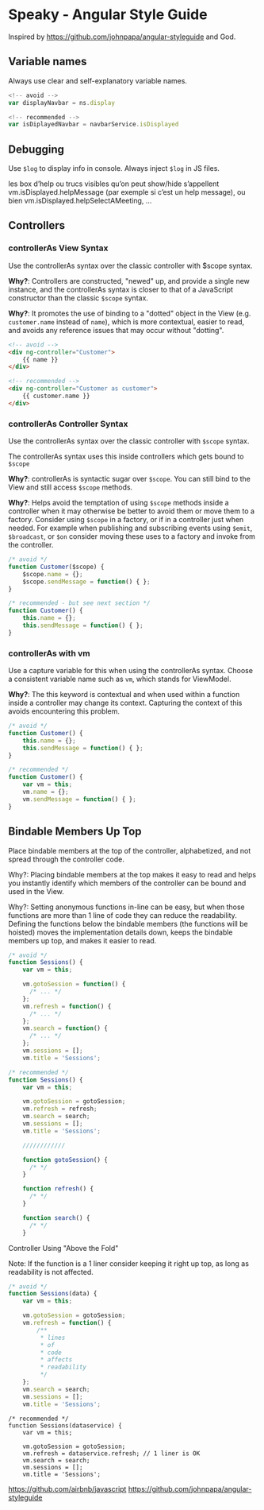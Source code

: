 # Speaky - Angular Style Guide

Inspired by https://github.com/johnpapa/angular-styleguide and God.

## Variable names

Always use clear and self-explanatory variable names.

```javascript
<!-- avoid -->
var displayNavbar = ns.display
```
```javascript
<!-- recommended -->
var isDiplayedNavbar = navbarService.isDisplayed
```

## Debugging
Use `$log` to display info in console.
Always inject `$log` in JS files. 


les box d’help ou trucs visibles qu’on peut show/hide s’appellent 
vm.isDisplayed.helpMessage (par exemple si c’est un help message), ou bien vm.isDisplayed.helpSelectAMeeting, …


## Controllers

### controllerAs View Syntax

Use the controllerAs syntax over the classic controller with $scope syntax.

**Why?**: Controllers are constructed, "newed" up, and provide a single new instance, and the controllerAs syntax is closer to that of a JavaScript constructor than the classic `$scope` syntax.

**Why?**: It promotes the use of binding to a "dotted" object in the View (e.g. `customer.name` instead of `name`), which is more contextual, easier to read, and avoids any reference issues that may occur without "dotting".

```html
<!-- avoid -->
<div ng-controller="Customer">
    {{ name }}
</div>
```

```html
<!-- recommended -->
<div ng-controller="Customer as customer">
    {{ customer.name }}
</div>
```

### controllerAs Controller Syntax

Use the controllerAs syntax over the classic controller with `$scope` syntax.

The controllerAs syntax uses this inside controllers which gets bound to `$scope`

**Why?**: controllerAs is syntactic sugar over `$scope`. You can still bind to the View and still access `$scope` methods.

**Why?**: Helps avoid the temptation of using `$scope` methods inside a controller when it may otherwise be better to avoid them or move them to a factory. Consider using `$scope` in a factory, or if in a controller just when needed. For example when publishing and subscribing events using `$emit`, `$broadcast`, or `$on` consider moving these uses to a factory and invoke from the controller.

```javascript
/* avoid */
function Customer($scope) {
    $scope.name = {};
    $scope.sendMessage = function() { };
}
```

```javascript
/* recommended - but see next section */
function Customer() {
    this.name = {};
    this.sendMessage = function() { };
}
```

### controllerAs with vm

Use a capture variable for this when using the controllerAs syntax. Choose a consistent variable name such as `vm`, which stands for ViewModel.

**Why?**: The this keyword is contextual and when used within a function inside a controller may change its context. Capturing the context of this avoids encountering this problem.

```javascript
/* avoid */
function Customer() {
    this.name = {};
    this.sendMessage = function() { };
}
```

```javascript
/* recommended */
function Customer() {
    var vm = this;
    vm.name = {};
    vm.sendMessage = function() { };
}
```

## Bindable Members Up Top

Place bindable members at the top of the controller, alphabetized, and not spread through the controller code.

Why?: Placing bindable members at the top makes it easy to read and helps you instantly identify which members of the controller can be bound and used in the View.

Why?: Setting anonymous functions in-line can be easy, but when those functions are more than 1 line of code they can reduce the readability. Defining the functions below the bindable members (the functions will be hoisted) moves the implementation details down, keeps the bindable members up top, and makes it easier to read.

``` javascript
/* avoid */
function Sessions() {
    var vm = this;

    vm.gotoSession = function() {
      /* ... */
    };
    vm.refresh = function() {
      /* ... */
    };
    vm.search = function() {
      /* ... */
    };
    vm.sessions = [];
    vm.title = 'Sessions';
```

``` javascript
/* recommended */
function Sessions() {
    var vm = this;

    vm.gotoSession = gotoSession;
    vm.refresh = refresh;
    vm.search = search;
    vm.sessions = [];
    vm.title = 'Sessions';

    ////////////

    function gotoSession() {
      /* */
    }

    function refresh() {
      /* */
    }

    function search() {
      /* */
    }
``` 

Controller Using "Above the Fold"

Note: If the function is a 1 liner consider keeping it right up top, as long as readability is not affected.

``` javascript
/* avoid */
function Sessions(data) {
    var vm = this;

    vm.gotoSession = gotoSession;
    vm.refresh = function() {
        /**
         * lines
         * of
         * code
         * affects
         * readability
         */
    };
    vm.search = search;
    vm.sessions = [];
    vm.title = 'Sessions';
``` 

``` 
/* recommended */
function Sessions(dataservice) {
    var vm = this;

    vm.gotoSession = gotoSession;
    vm.refresh = dataservice.refresh; // 1 liner is OK
    vm.search = search;
    vm.sessions = [];
    vm.title = 'Sessions';
``` 

    
https://github.com/airbnb/javascript
https://github.com/johnpapa/angular-styleguide
